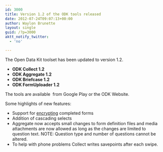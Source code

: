 ```yaml
---
id: 3000
title: Version 1.2 of the ODK tools released
date: 2012-07-24T09:07:13+00:00
author: Waylon Brunette
layout: single
guid: /?p=3000
aktt_notify_twitter:
  - 'no'

---
```

The Open Data Kit toolset has been updated to version 1.2.

  * **ODK Collect 1.2** 
  * **ODK Aggregate 1.2**
  * **ODK Briefcase 1.2**
  *  **ODK FormUploader 1.2** 

The tools are available  from Google Play or the ODK Website.

Some highlights of new features:

  * Support for  [encrypting](/help/encrypted-forms/) completed forms
  * Addition of cascading selects
  * Aggregate now accepts small changes to form definition files and media attachments are now allowed as long as the changes are limited to question text. NOTE: Question type and number of questions cannot be altered.
  * To help with phone problems Collect writes savepoints after each swipe.
